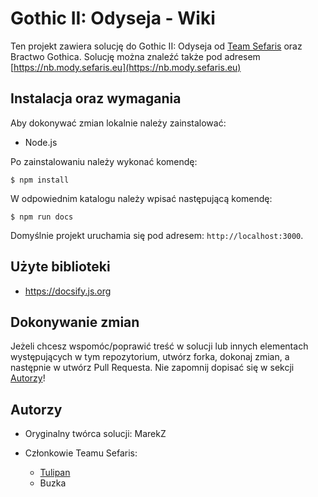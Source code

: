 # Gothic II: Odyseja - Wiki

Ten projekt zawiera solucję do Gothic II: Odyseja od [Team Sefaris](https://sefaris.eu) oraz Bractwo Gothica. Solucję można znaleźć także pod adresem [https://nb.mody.sefaris.eu](https://nb.mody.sefaris.eu)

## Instalacja oraz wymagania

Aby dokonywać zmian lokalnie należy zainstalować:

- Node.js

Po zainstalowaniu należy wykonać komendę:

```
$ npm install
```

W odpowiednim katalogu należy wpisać następującą komendę:

```
$ npm run docs
```

Domyślnie projekt uruchamia się pod adresem: `http://localhost:3000`.

## Użyte biblioteki

- https://docsify.js.org

## Dokonywanie zmian

Jeżeli chcesz wspomóc/poprawić treść w solucji lub innych elementach występujących w tym repozytorium, utwórz forka, dokonaj zmian, a następnie w utwórz Pull Requesta. Nie zapomnij dopisać się w sekcji [Autorzy](#Autorzy)!

## Autorzy

- Oryginalny twórca solucji: MarekZ

- Członkowie Teamu Sefaris:

  - [Tulipan](https://github.com/tulipanov)
  - Buzka
